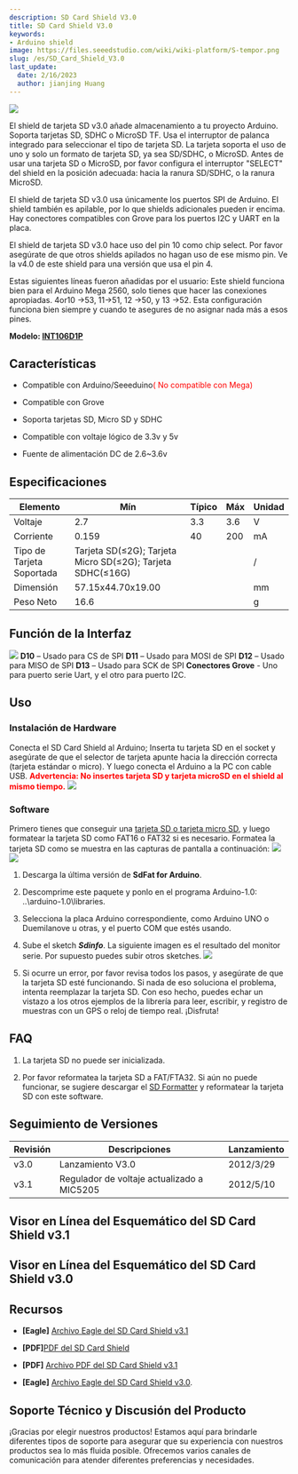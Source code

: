 ```yaml
---
description: SD Card Shield V3.0
title: SD Card Shield V3.0
keywords:
- Arduino shield
image: https://files.seeedstudio.com/wiki/wiki-platform/S-tempor.png
slug: /es/SD_Card_Shield_V3.0
last_update:
  date: 2/16/2023
  author: jianjing Huang
---
```


<!-- ---
name: SD Card Shield V3.0
category: Discontinued
bzurl:
oldwikiname: SD_Card_Shield_V3.0
prodimagename:
surveyurl: https://www.research.net/r/SD_Card_Shield_V3-0
sku:   
--- -->
 ![](https://files.seeedstudio.com/wiki/SD_Card_Shield_V3.0/img/SD_card_shield.jpg)

El shield de tarjeta SD v3.0 añade almacenamiento a tu proyecto Arduino. Soporta tarjetas SD, SDHC o MicroSD TF. Usa el interruptor de palanca integrado para seleccionar el tipo de tarjeta SD. La tarjeta soporta el uso de uno y solo un formato de tarjeta SD, ya sea SD/SDHC, o MicroSD. Antes de usar una tarjeta SD o MicroSD, por favor configura el interruptor "SELECT" del shield en la posición adecuada: hacia la ranura SD/SDHC, o la ranura MicroSD.

El shield de tarjeta SD v3.0 usa únicamente los puertos SPI de Arduino. El shield también es apilable, por lo que shields adicionales pueden ir encima. Hay conectores compatibles con Grove para los puertos I2C y UART en la placa.

El shield de tarjeta SD v3.0 hace uso del pin 10 como chip select. Por favor asegúrate de que otros shields apilados no hagan uso de ese mismo pin. Ve la v4.0 de este shield para una versión que usa el pin 4.

Estas siguientes líneas fueron añadidas por el usuario: Este shield funciona bien para el Arduino Mega 2560, solo tienes que hacer las conexiones apropiadas. 4or10 →53, 11→51, 12 →50, y 13 →52. Esta configuración funciona bien siempre y cuando te asegures de no asignar nada más a esos pines.

**Modelo: [INT106D1P](https://www.seeedstudio.com/depot/sd-card-shield-p-492.html?cPath=109)**

## Características  

* Compatible con Arduino/Seeeduino<font color="red">( No compatible con Mega)</font>

* Compatible con Grove
* Soporta tarjetas SD, Micro SD y SDHC
* Compatible con voltaje lógico de 3.3v y 5v
* Fuente de alimentación DC de 2.6~3.6v

## Especificaciones  

| Elemento | Mín | Típico | Máx | Unidad |
|----------|-----|--------|-----|--------|
| Voltaje | 2.7 | 3.3 | 3.6 | V |
| Corriente | 0.159 | 40 | 200 | mA |
| Tipo de Tarjeta Soportada | Tarjeta SD(≤2G); Tarjeta Micro SD(≤2G); Tarjeta SDHC(≤16G) | | | / |
| Dimensión | 57.15x44.70x19.00 | | | mm |
| Peso Neto | 16.6 | | | g |

## Función de la Interfaz  

![](https://files.seeedstudio.com/wiki/SD_Card_Shield_V3.0/img/SD_Card_interface.png)
 **D10** – Usado para CS de SPI
 **D11** – Usado para MOSI de SPI
 **D12** – Usado para MISO de SPI
 **D13** – Usado para SCK de SPI
 **Conectores Grove** - Uno para puerto serie Uart, y el otro para puerto I2C.

## Uso  

### Instalación de Hardware  

Conecta el SD Card Shield al Arduino; Inserta tu tarjeta SD en el socket y asegúrate de que el selector de tarjeta apunte hacia la dirección correcta (tarjeta estándar o micro). Y luego conecta el Arduino a la PC con cable USB.
 **<font color="red">Advertencia: No insertes tarjeta SD y tarjeta microSD en el shield al mismo tiempo.</font>**
 ![](https://files.seeedstudio.com/wiki/SD_Card_Shield_V3.0/img/SD_shield_hardware.jpg)

### Software  

Primero tienes que conseguir una [tarjeta SD o tarjeta micro SD](https://www.seeedstudio.com/depot/sandisk-microsd%C3%82%E2%84%A2-card-2gb-p-546.html?cPath=178_182), y luego formatear la tarjeta SD como FAT16 o FAT32 si es necesario.
Formatea la tarjeta SD como se muestra en las capturas de pantalla a continuación:
 ![](https://files.seeedstudio.com/wiki/SD_Card_Shield_V3.0/img/Format.jpg) ![](https://files.seeedstudio.com/wiki/SD_Card_Shield_V3.0/img/Format2.jpg)

1. Descarga la última versión de **SdFat for Arduino**.

2. Descomprime este paquete y ponlo en el programa Arduino-1.0: ..\arduino-1.0\libraries.

3. Selecciona la placa Arduino correspondiente, como Arduino UNO o Duemilanove u otras, y el puerto COM que estés usando.

4. Sube el sketch _**Sdinfo**_. La siguiente imagen es el resultado del monitor serie. Por supuesto puedes subir otros sketches.
![](https://files.seeedstudio.com/wiki/SD_Card_Shield_V3.0/img/SD_card_software.jpg)
5. Si ocurre un error, por favor revisa todos los pasos, y asegúrate de que la tarjeta SD esté funcionando. Si nada de eso soluciona el problema, intenta reemplazar la tarjeta SD.
Con eso hecho, puedes echar un vistazo a los otros ejemplos de la librería para leer, escribir, y registro de muestras con un GPS o reloj de tiempo real. ¡Disfruta!

## FAQ  

1. La tarjeta SD no puede ser inicializada.

2. Por favor reformatea la tarjeta SD a FAT/FTA32. Si aún no puede funcionar, se sugiere descargar el [SD Formatter](https://www.sdcard.org/downloads/formatter_3/) y reformatear la tarjeta SD con este software.

## Seguimiento de Versiones  

| Revisión | Descripciones | Lanzamiento |
|----------|---------------|-------------|
| v3.0 | Lanzamiento V3.0 | 2012/3/29 |
| v3.1 | Regulador de voltaje actualizado a MIC5205 | 2012/5/10 |

## Visor en Línea del Esquemático del SD Card Shield v3.1

<div className="altium-ecad-viewer" data-project-src="https://files.seeedstudio.com/wiki/SD_Card_Shield_V3.0/res/Eagle_file_for_SD_card_shiled.zip" style={{borderRadius: '0px 0px 4px 4px', height: 500, borderStyle: 'solid', borderWidth: 1, borderColor: 'rgb(241, 241, 241)', overflow: 'hidden', maxWidth: 1280, maxHeight: 700, boxSizing: 'border-box'}}>
</div>

## Visor en Línea del Esquemático del SD Card Shield v3.0

<div className="altium-ecad-viewer" data-project-src="https://wiki.seeedstudio.com/es/images/0/09/Eagle_file_of_SD_Card_Shield_v3.0.ZIP" style={{borderRadius: '0px 0px 4px 4px', height: 500, borderStyle: 'solid', borderWidth: 1, borderColor: 'rgb(241, 241, 241)', overflow: 'hidden', maxWidth: 1280, maxHeight: 700, boxSizing: 'border-box'}}>
</div>

## Recursos  

* **[Eagle]**  [Archivo Eagle del SD Card Shield v3.1](https://files.seeedstudio.com/wiki/SD_Card_Shield_V3.0/res/Eagle_file_for_SD_card_shiled.zip)

* **[PDF]**[PDF del SD Card Shield](https://files.seeedstudio.com/wiki/SD_Card_Shield_V3.0/res/SD%20Card%20Shield.pdf)

* **[PDF]**   [Archivo PDF del SD Card Shield v3.1](https://files.seeedstudio.com/wiki/SD_Card_Shield_V3.0/res/SD_Card_Shield.pdf)

* **[Eagle]**   [Archivo Eagle del SD Card Shield v3.0](https://wiki.seeedstudio.com/es/images/0/09/Eagle_file_of_SD_Card_Shield_v3.0.ZIP).

## Soporte Técnico y Discusión del Producto

¡Gracias por elegir nuestros productos! Estamos aquí para brindarle diferentes tipos de soporte para asegurar que su experiencia con nuestros productos sea lo más fluida posible. Ofrecemos varios canales de comunicación para atender diferentes preferencias y necesidades.

<div class="button_tech_support_container">
<a href="https://forum.seeedstudio.com/" class="button_forum"></a> 
<a href="https://www.seeedstudio.com/contacts" class="button_email"></a>
</div>

<div class="button_tech_support_container">
<a href="https://discord.gg/eWkprNDMU7" class="button_discord"></a> 
<a href="https://github.com/Seeed-Studio/wiki-documents/discussions/69" class="button_discussion"></a>
</div>
